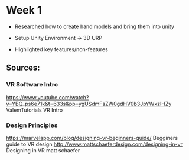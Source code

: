 # Week 1 

- Researched how to create hand models and bring them into unity

- Setup Unity Environment -> 3D URP

- Highlighted key features/non-features

## Sources:
### VR Software Intro
https://www.youtube.com/watch?v=YBQ_ps6e71k&t=633s&pp=ygUSdmFsZW0gdHV0b3JpYWxzIHZy ValemTutorials VR Intro

### Design Principles
https://marvelapp.com/blog/designing-vr-beginners-guide/ Begginers guide to VR design
http://www.mattschaeferdesign.com/designing-in-vr Designing in VR matt schaefer

